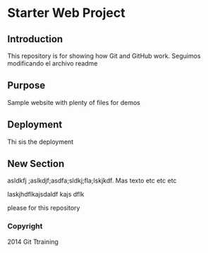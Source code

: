 # Starter Web Project


## Introduction

This repository is for showing how Git and GitHub work.
Seguimos modificando el archivo readme

## Purpose

Sample website with plenty of files for demos

## Deployment

Thi sis the deployment

## New Section

asldkfj ;aslkdjf;asdfa;sldkj;fla;lskjkdf. Mas texto etc etc etc

laskjhdflkajsdaldf kajs dflk

please for this repository


### Copyright

2014 Git Ttraining 
